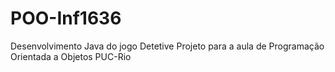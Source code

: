 # POO-Inf1636
Desenvolvimento Java do jogo Detetive
Projeto para a aula de Programação Orientada a Objetos
PUC-Rio
